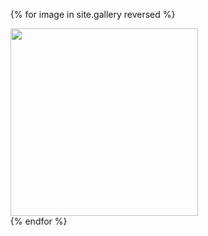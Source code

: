 <ul id="media" class="clearfix justified-gallery">

  {% for image in site.gallery reversed %}
      <div
        class="albumList"
        data-sub-html=""
        data-download-url="{{image.large}}"
        data-src="{{image.large}}"
        data-exthumbimage="{{image.thumb}}"
        data-filename="{{image.filename}}"
      >
        <a href="{{image.large}}">
          <img src="{{image.small}}" height="300" />
        </a>
      </div>
  {% endfor %}
</ul>
